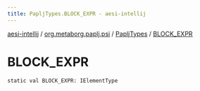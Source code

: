 ```yaml
---
title: PapljTypes.BLOCK_EXPR - aesi-intellij
---
```


[aesi-intellij](../../index.html) / [org.metaborg.paplj.psi](../index.html) / [PapljTypes](index.html) / [BLOCK_EXPR](.)

# BLOCK_EXPR

`static val BLOCK_EXPR: IElementType`